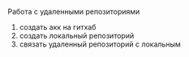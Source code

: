 Работа с удаленными репозиториями

1. создать акк на гитхаб
2. создать локальный репозиторий
3. связать удаленный репозиторий с локальным
